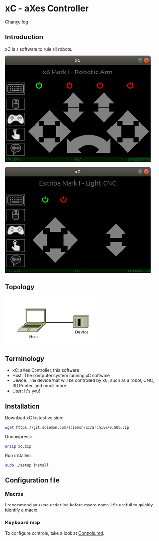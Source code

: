 # xC - aXes Controller

[Change log](CHANGELOG.md)

## Introduction
xC is a software to rule all robots.

![x6](Screenshots/x6.png)

![Escriba](Screenshots/escriba.png)

<!--
## Videos
Watch this projects videos on [YouTube Playlist].
-->

## Topology
![Topology](Documents/Pictures/xC.png)

## Terminology 
- xC: aXes Controller, this software
- Host: The computer system running xC software
- Device: The device that will be controlled by xC, such as a robot, CNC, 3D Printer, and much more.
- User: It's you!

## Installation

Download xC lastest version:
``` bash
wget https://git.sciemon.com/sciemon/xc/archive/0.50b.zip
```
Uncompress:
``` bash
unzip xc.zip
```
Run installer:
``` bash
sudo ./setup install
```
## Configuration file

### Macros
I recommend you use underline before macro name. It's usefull to quickly identify a macro.

### Keyboard map

To configure controls, take a look at [Controls.md](Documents/Controls.md).
